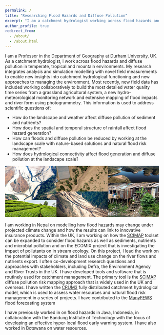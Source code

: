 ```yaml
---
permalink: /
title: "Researching Flood Hazards and Diffuse Pollution"
excerpt: "I am a catchment hydrologist working across flood hazards and water quality degradation."
author_profile: true
redirect_from:
  - /about/
  - /about.html
---
```


I am a Professor in the [Department of Geography](https://www.dur.ac.uk/research/directory/staff/?mode=staff&id=2325) at [Durham University](https://www.durham.ac.uk/), UK. As a catchment hydrologist, I work across flood hazards and diffuse pollution in temperate, tropical and mountain environments. My research integrates analysis and simulation modelling with novel field measurements to enable new insights into catchment hydrological functioning and new approaches to managing the environment. Most recently, new field data has included working collaboratively to build the most detailed water quality time series from a grassland agricultural system, a new hydro-meteorological monitoring network and extensive mapping of flood impacts and river form using photogrammetry. This information is used to address scientific questions of:
* How do the landscape and weather affect diffuse pollution of sediment and nutrients?
* How does the spatial and temporal structure of rainfall affect flood hazard generation?
* How can floods and diffuse pollution be reduced by working at the landscape scale with nature-based solutions and natural flood risk management?
* How does hydrological connectivity affect flood generation and diffuse pollution at the landscape scale?

![Front Page Banner](images/frontPageBanner.jpg)

I am working in Nepal on modelling how flood hazards may change under projected climate change and how the results can link to innovative insurance products. Within the UK, I am working on how the [SCIMAP](http://www.scimap.org.uk) toolset can be expanded to consider flood hazards as well as sediments, nutrients and microbial pollution and on the ECOMIX project that is investigating the impact of pollutants on in stream ecology. On this project, I lead the work on the potential impacts of climate and land use change on the river flows and nutrients export. I often co-development research questions and approaches with stakeholders, including Defra, the Environment Agency and River Trusts in the UK. I have developed tools and software that is routinely used for catchment management. The primary tool is the [SCIMAP](http://www.scimap.org.uk) diffuse pollution risk mapping approach that is widely used in the UK and overseas. I have written the [CRUM3](https://simreaney.github.io/portfolio/crum3/) fully distributed catchment hydrological model, which is used to assess water resources and natural flood risk management in a series of projects. I have contributed to the [ManyFEWS](https://github.com/DurhamARC/ManyFEWS) flood forecasting system

I have previously worked in on flood hazards in Java, Indonesia, in collaboration with the Bandung Institute of Technology with the focus of developing an effective hyper-local flood early warning system. I have also worked in Botswana on water resources.
